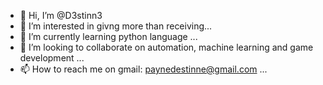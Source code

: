 - 👋 Hi, I’m @D3stinn3
- 👀 I’m interested in givng more than receiving...
- 🌱 I’m currently learning python language ...
- 💞️ I’m looking to collaborate on automation, machine learning and game development ...
- 📫 How to reach me on gmail: paynedestinne@gmail.com ...

<!---
D3stinn3/D3stinn3 is a ✨ special ✨ repository because its `README.md` (this file) appears on your GitHub profile.
You can click the Preview link to take a look at your changes.
--->
